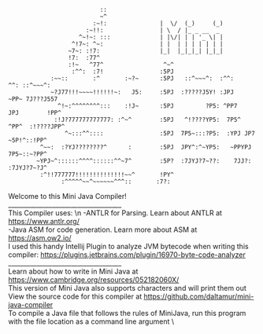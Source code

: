                                                                                                     
                              ::                                                                    
                              ~^                                                                    
                            :~!:               |  \/  (_)     (_)                                    
                          :~!!:                | \  / |_ _ __  _                                     
                        ^~!~: :::              | |\/| | | '_ \| |                                   
                      ^!7~: ^~:                | |  | | | | | | |                                     
                     ~7~: :!7:                 |_|  |_|_|_| |_|_|                                     
                     !7:  :77^                                                                      
                     :!~   ^77^                 ^~^                                                 
                      :^^:  :7!                :5PJ                                                 
                :~~::       :^       :~?~      :5PJ   ::^~~~^:  :^^:     ^^: ::^~~~^:               
                ~?J77!!!~~~~!!!!!!~:   J5:     :5PJ  :?????J5Y! :JPJ    ~PP~ 7J???J557              
                  ^!~:^^^^^^^^:::    :!J~      :5PJ         ?P5: ^PP7   JPJ        !PP^             
                 :!J?777777777777: :^~^        :5PJ   ^!????YP5:  7P5^ ^PP^  :!????JPP^             
                    ^~:::^^::::                :5PJ  7P5~:::?P5:  :YPJ JP7  ~5P!^::!PP^             
             ^~~:  :?YJ????????^      :        :5PJ  JPY^:^~YP5:   ~PPYPJ   7P5~::~?PP^             
            ~YPJ~^::::::^^^^::::::^^~7^        :5P?  :7JYJ?7~??:    7JJ?:   :7JYJ?7~?J^             
             :^!!777777!!!!!!!!!!!!!!~~^       !PY^                                                 
                   :^^^^^~~^~~~~~~^^^::       :7?:                                                  
                                                                                                    



Welcome to this Mini Java Compiler!\
____________________________________\
This Compiler uses: \n
-ANTLR for Parsing. Learn about ANTLR at https://www.antlr.org/ \
-Java ASM for code generation. Learn more about ASM at https://asm.ow2.io/ \
I used this handy Intellij Plugin to analyze JVM bytecode when writing this compiler: https://plugins.jetbrains.com/plugin/16970-byte-code-analyzer \
____________________________________ \
Learn about how to write in Mini Java at https://www.cambridge.org/resources/052182060X/ \
This version of Mini Java also supports characters and will print them out \
View the source code for this compiler at https://github.com/daltamur/mini-java-compiler \
To compile a Java file that follows the rules of MiniJava, run this program with the file location as a command line argument \
